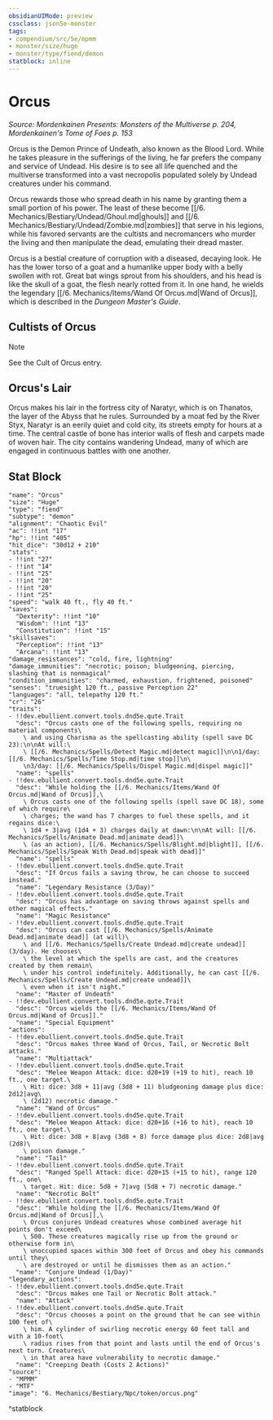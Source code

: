 ```yaml
---
obsidianUIMode: preview
cssclass: json5e-monster
tags:
- compendium/src/5e/mpmm
- monster/size/huge
- monster/type/fiend/demon
statblock: inline
---
```

# Orcus
*Source: Mordenkainen Presents: Monsters of the Multiverse p. 204, Mordenkainen's Tome of Foes p. 153*  

Orcus is the Demon Prince of Undeath, also known as the Blood Lord. While he takes pleasure in the sufferings of the living, he far prefers the company and service of Undead. His desire is to see all life quenched and the multiverse transformed into a vast necropolis populated solely by Undead creatures under his command.

Orcus rewards those who spread death in his name by granting them a small portion of his power. The least of these become [[/6. Mechanics/Bestiary/Undead/Ghoul.md|ghouls]] and [[/6. Mechanics/Bestiary/Undead/Zombie.md|zombies]] that serve in his legions, while his favored servants are the cultists and necromancers who murder the living and then manipulate the dead, emulating their dread master.

Orcus is a bestial creature of corruption with a diseased, decaying look. He has the lower torso of a goat and a humanlike upper body with a belly swollen with rot. Great bat wings sprout from his shoulders, and his head is like the skull of a goat, the flesh nearly rotted from it. In one hand, he wields the legendary [[/6. Mechanics/Items/Wand Of Orcus.md|Wand of Orcus]], which is described in the _Dungeon Master's Guide_.

## Cultists of Orcus

> [!note]
> See the Cult of Orcus entry.

## Orcus's Lair

Orcus makes his lair in the fortress city of Naratyr, which is on Thanatos, the layer of the Abyss that he rules. Surrounded by a moat fed by the River Styx, Naratyr is an eerily quiet and cold city, its streets empty for hours at a time. The central castle of bone has interior walls of flesh and carpets made of woven hair. The city contains wandering Undead, many of which are engaged in continuous battles with one another.

## Stat Block

```statblock
"name": "Orcus"
"size": "Huge"
"type": "fiend"
"subtype": "demon"
"alignment": "Chaotic Evil"
"ac": !!int "17"
"hp": !!int "405"
"hit_dice": "30d12 + 210"
"stats":
- !!int "27"
- !!int "14"
- !!int "25"
- !!int "20"
- !!int "20"
- !!int "25"
"speed": "walk 40 ft., fly 40 ft."
"saves":
  "Dexterity": !!int "10"
  "Wisdom": !!int "13"
  "Constitution": !!int "15"
"skillsaves":
  "Perception": !!int "13"
  "Arcana": !!int "13"
"damage_resistances": "cold, fire, lightning"
"damage_immunities": "necrotic; poison; bludgeoning, piercing, slashing that is nonmagical"
"condition_immunities": "charmed, exhaustion, frightened, poisoned"
"senses": "truesight 120 ft., passive Perception 22"
"languages": "all, telepathy 120 ft."
"cr": "26"
"traits":
- !!dev.ebullient.convert.tools.dnd5e.qute.Trait
  "desc": "Orcus casts one of the following spells, requiring no material components\
    \ and using Charisma as the spellcasting ability (spell save DC 23):\n\nAt will:\
    \ [[/6. Mechanics/Spells/Detect Magic.md|detect magic]]\n\n1/day: [[/6. Mechanics/Spells/Time Stop.md|time stop]]\n\
    \n3/day: [[/6. Mechanics/Spells/Dispel Magic.md|dispel magic]]"
  "name": "spells"
- !!dev.ebullient.convert.tools.dnd5e.qute.Trait
  "desc": "While holding the [[/6. Mechanics/Items/Wand Of Orcus.md|Wand of Orcus]],\
    \ Orcus casts one of the following spells (spell save DC 18), some of which require\
    \ charges; the wand has 7 charges to fuel these spells, and it regains dice:\
    \ 1d4 + 3|avg (1d4 + 3) charges daily at dawn:\n\nAt will: [[/6. Mechanics/Spells/Animate Dead.md|animate dead]]\
    \ (as an action), [[/6. Mechanics/Spells/Blight.md|blight]], [[/6. Mechanics/Spells/Speak With Dead.md|speak with dead]]"
  "name": "spells"
- !!dev.ebullient.convert.tools.dnd5e.qute.Trait
  "desc": "If Orcus fails a saving throw, he can choose to succeed instead."
  "name": "Legendary Resistance (3/Day)"
- !!dev.ebullient.convert.tools.dnd5e.qute.Trait
  "desc": "Orcus has advantage on saving throws against spells and other magical effects."
  "name": "Magic Resistance"
- !!dev.ebullient.convert.tools.dnd5e.qute.Trait
  "desc": "Orcus can cast [[/6. Mechanics/Spells/Animate Dead.md|animate dead]] (at will)\
    \ and [[/6. Mechanics/Spells/Create Undead.md|create undead]] (3/day). He chooses\
    \ the level at which the spells are cast, and the creatures created by them remain\
    \ under his control indefinitely. Additionally, he can cast [[/6. Mechanics/Spells/Create Undead.md|create undead]]\
    \ even when it isn't night."
  "name": "Master of Undeath"
- !!dev.ebullient.convert.tools.dnd5e.qute.Trait
  "desc": "Orcus wields the [[/6. Mechanics/Items/Wand Of Orcus.md|Wand of Orcus]]."
  "name": "Special Equipment"
"actions":
- !!dev.ebullient.convert.tools.dnd5e.qute.Trait
  "desc": "Orcus makes three Wand of Orcus, Tail, or Necrotic Bolt attacks."
  "name": "Multiattack"
- !!dev.ebullient.convert.tools.dnd5e.qute.Trait
  "desc": "Melee Weapon Attack: dice: d20+19 (+19 to hit), reach 10 ft., one target.\
    \ Hit: dice: 3d8 + 11|avg (3d8 + 11) bludgeoning damage plus dice: 2d12|avg\
    \ (2d12) necrotic damage."
  "name": "Wand of Orcus"
- !!dev.ebullient.convert.tools.dnd5e.qute.Trait
  "desc": "Melee Weapon Attack: dice: d20+16 (+16 to hit), reach 10 ft., one target.\
    \ Hit: dice: 3d8 + 8|avg (3d8 + 8) force damage plus dice: 2d8|avg (2d8)\
    \ poison damage."
  "name": "Tail"
- !!dev.ebullient.convert.tools.dnd5e.qute.Trait
  "desc": "Ranged Spell Attack: dice: d20+15 (+15 to hit), range 120 ft., one\
    \ target. Hit: dice: 5d8 + 7|avg (5d8 + 7) necrotic damage."
  "name": "Necrotic Bolt"
- !!dev.ebullient.convert.tools.dnd5e.qute.Trait
  "desc": "While holding the [[/6. Mechanics/Items/Wand Of Orcus.md|Wand of Orcus]],\
    \ Orcus conjures Undead creatures whose combined average hit points don't exceed\
    \ 500. These creatures magically rise up from the ground or otherwise form in\
    \ unoccupied spaces within 300 feet of Orcus and obey his commands until they\
    \ are destroyed or until he dismisses them as an action."
  "name": "Conjure Undead (1/Day)"
"legendary_actions":
- !!dev.ebullient.convert.tools.dnd5e.qute.Trait
  "desc": "Orcus makes one Tail or Necrotic Bolt attack."
  "name": "Attack"
- !!dev.ebullient.convert.tools.dnd5e.qute.Trait
  "desc": "Orcus chooses a point on the ground that he can see within 100 feet of\
    \ him. A cylinder of swirling necrotic energy 60 feet tall and with a 10-foot\
    \ radius rises from that point and lasts until the end of Orcus's next turn. Creatures\
    \ in that area have vulnerability to necrotic damage."
  "name": "Creeping Death (Costs 2 Actions)"
"source":
- "MPMM"
- "MTF"
"image": "6. Mechanics/Bestiary/Npc/token/orcus.png"
```
^statblock